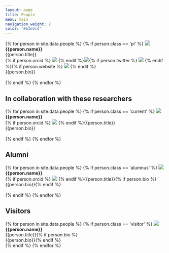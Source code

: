 ```yaml
---
layout: page
title: People
menu: main
navigation_weight: 2
color: "#b3e2cd"
---
```

{% for person in site.data.people %}
{% if person.class == 'pi' %}
<img src="{{site.baseurl}}/assets/{{person.image}}"/><br/>
<b>{{person.name}}</b><br/>
{{person.title}}<br/>{% if person.orcid %}
<a href="{{person.orcid}}"><img src="{{site.baseurl}}/assets/orcid_24x24.gif" /></a>
{% endif %}<a href="mailto:{{person.email}}"><img src="{{site.baseurl}}/assets/ic_email_black_24dp_1x.png" /></a>{% if person.twitter %}
<a href="http://www.twitter.com/{{person.twitter}}"><img src="{{site.baseurl}}/assets/twitter-logo.png" /></a>
{% endif %}{% if person.website %}
<a href="{{person.website}}"><img src="{{site.baseurl}}/assets/ic_link_black_24dp_1x.png" /></a>
{% endif %}<br/>
{{person.bio}}<br/>
<br/>
{% endif %}
{% endfor %}

## In collaboration with these researchers

{% for person in site.data.people %}
{% if person.class == 'current' %}
<img src="{{site.baseurl}}/assets/{{person.image}}"/><br/>
<b>{{person.name}}</b><br/>
{% if person.orcid %}
<a href="{{person.orcid}}"><img src="{{site.baseurl}}/assets/orcid_24x24.gif" /></a>
{% endif %}{{person.title}}<br/>
{{person.bio}}<br/>
<br/>
{% endif %}
{% endfor %}

## Alumni
{% for person in site.data.people %}
{% if person.class == 'alumnus' %}
<img src="{{site.baseurl}}/assets/{{person.image}}"/><br/>
<b>{{person.name}}</b><br/>
{% if person.orcid %}
<a href="{{person.orcid}}"><img src="{{site.baseurl}}/assets/orcid_24x24.gif" /></a>
{% endif %}{{person.title}}{% if person.bio %}<br/>{{person.bio}}{% endif %}<br/>
<br/>
{% endif %}
{% endfor %}

## Visitors
{% for person in site.data.people %}
{% if person.class == 'visitor' %}
<img src="{{site.baseurl}}/assets/{{person.image}}"/><br/>
<b>{{person.name}}</b><br/>
{{person.title}}{% if person.bio %}<br/>{{person.bio}}{% endif %}<br/>
{% endif %}
{% endfor %}
